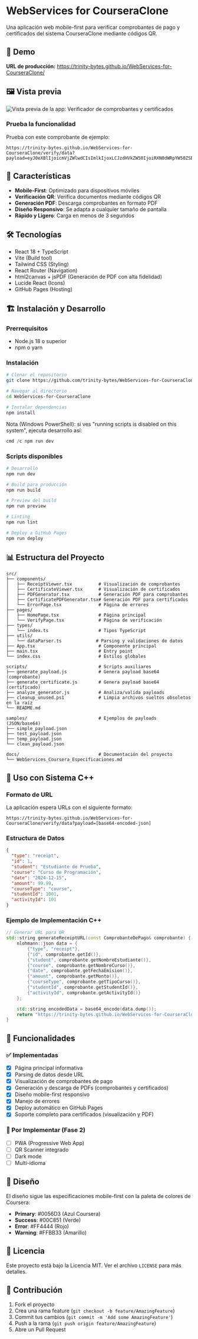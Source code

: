 # WebServices for CourseraClone

Una aplicación web mobile-first para verificar comprobantes de pago y certificados del sistema CourseraClone mediante códigos QR.

<!-- Última actualización: Septiembre 2025 — mejoras PDF certificados, limpieza del repo y tips para PowerShell -->

## 🚀 Demo

**URL de producción:** https://trinity-bytes.github.io/WebServices-for-CourseraClone/

## 🖼️ Vista previa

![Vista previa de la app: Verificador de comprobantes y certificados](.github/assets/CourseraClone-Verificador-de-Comprobantes.png)

### Prueba la funcionalidad

Prueba con este comprobante de ejemplo:

```text
https://trinity-bytes.github.io/WebServices-for-CourseraClone/verify/data?payload=eyJ0eXBlIjoicmVjZWlwdCIsImlkIjoxLCJzdHVkZW50IjoiRXN0dWRpYW50ZSBkZSBQcnVlYmEiLCJjb3Vyc2UiOiJDdXJzbyBkZSBQcm9ncmFtYWNpw7NuIiwiZGF0ZSI6IjIwMjQtMTItMTUiLCJhbW91bnQiOjk5Ljk5LCJjb3Vyc2VUeXBlIjoiY291cnNlIiwic3R1ZGVudElkIjoxMDAxLCJhY3Rpdml0eUlkIjoxMDF9
```

## 📱 Características

- **Mobile-First**: Optimizado para dispositivos móviles
- **Verificación QR**: Verifica documentos mediante códigos QR
- **Generación PDF**: Descarga comprobantes en formato PDF
- **Diseño Responsivo**: Se adapta a cualquier tamaño de pantalla
- **Rápido y Ligero**: Carga en menos de 3 segundos

## 🛠️ Tecnologías

- React 18 + TypeScript
- Vite (Build tool)
- Tailwind CSS (Styling)
- React Router (Navigation)
- html2canvas + jsPDF (Generación de PDF con alta fidelidad)
- Lucide React (Icons)
- GitHub Pages (Hosting)

## 🏗️ Instalación y Desarrollo

### Prerrequisitos

- Node.js 18 o superior
- npm o yarn

### Instalación

```bash
# Clonar el repositorio
git clone https://github.com/trinity-bytes/WebServices-for-CourseraClone.git

# Navegar al directorio
cd WebServices-for-CourseraClone

# Instalar dependencias
npm install
```

Nota (Windows PowerShell): si ves "running scripts is disabled on this system", ejecuta desarrollo así:

```powershell
cmd /c npm run dev
```

### Scripts disponibles

```bash
# Desarrollo
npm run dev

# Build para producción
npm run build

# Preview del build
npm run preview

# Linting
npm run lint

# Deploy a GitHub Pages
npm run deploy
```

## 📊 Estructura del Proyecto

```text
src/
├── components/
│   ├── ReceiptViewer.tsx          # Visualización de comprobantes
│   ├── CertificateViewer.tsx      # Visualización de certificados
│   ├── PDFGenerator.tsx           # Generación PDF para comprobantes
│   ├── CertificatePDFGenerator.tsx# Generación PDF para certificados
│   └── ErrorPage.tsx              # Página de errores
├── pages/
│   ├── HomePage.tsx               # Página principal
│   └── VerifyPage.tsx             # Página de verificación
├── types/
│   └── index.ts                   # Tipos TypeScript
├── utils/
│   └── dataParser.ts             # Parsing y validaciones de datos
├── App.tsx                        # Componente principal
├── main.tsx                       # Entry point
└── index.css                      # Estilos globales

scripts/                           # Scripts auxiliares
├── generate_payload.js            # Genera payload base64 (comprobante)
├── generate_certificate.js        # Genera payload base64 (certificado)
├── analyze_generator.js           # Analiza/valida payloads
├── cleanup_unused.ps1             # Limpia archivos sueltos obsoletos en la raíz
└── README.md

samples/                           # Ejemplos de payloads (JSON/base64)
├── simple_payload.json
├── test_payload.json
├── temp_payload.json
└── clean_payload.json

docs/                              # Documentación del proyecto
└── WebServices_Coursera_Especificaciones.md
```

## 🔗 Uso con Sistema C++

### Formato de URL

La aplicación espera URLs con el siguiente formato:

```text
https://trinity-bytes.github.io/WebServices-for-CourseraClone/verify/data?payload=[base64-encoded-json]
```

### Estructura de Datos

```json
{
  "type": "receipt",
  "id": 1,
  "student": "Estudiante de Prueba",
  "course": "Curso de Programación",
  "date": "2024-12-15",
  "amount": 99.99,
  "courseType": "course",
  "studentId": 1001,
  "activityId": 101
}
```

### Ejemplo de Implementación C++

```cpp
// Generar URL para QR
std::string generateReceiptURL(const ComprobanteDePago& comprobante) {
    nlohmann::json data = {
        {"type", "receipt"},
        {"id", comprobante.getId()},
        {"student", comprobante.getNombreEstudiante()},
        {"course", comprobante.getNombreCurso()},
        {"date", comprobante.getFechaEmision()},
        {"amount", comprobante.getMonto()},
        {"courseType", comprobante.getTipoCurso()},
        {"studentId", comprobante.getStudentId()},
        {"activityId", comprobante.getActivityId()}
    };

    std::string encodedData = base64_encode(data.dump());
    return "https://trinity-bytes.github.io/WebServices-for-CourseraClone/verify/data?payload=" + encodedData;
}
```

## 📱 Funcionalidades

### ✅ Implementadas

- [x] Página principal informativa
- [x] Parsing de datos desde URL
- [x] Visualización de comprobantes de pago
- [x] Generación y descarga de PDFs (comprobantes y certificados)
- [x] Diseño mobile-first responsivo
- [x] Manejo de errores
- [x] Deploy automático en GitHub Pages
- [x] Soporte completo para certificados (visualización y PDF)

### 🔄 Por Implementar (Fase 2)

- [ ] PWA (Progressive Web App)
- [ ] QR Scanner integrado
- [ ] Dark mode
- [ ] Multi-idioma

## 🎨 Diseño

El diseño sigue las especificaciones mobile-first con la paleta de colores de Coursera:

- **Primary**: #0056D3 (Azul Coursera)
- **Success**: #00C851 (Verde)
- **Error**: #FF4444 (Rojo)
- **Warning**: #FFBB33 (Amarillo)

## 📄 Licencia

Este proyecto está bajo la Licencia MIT. Ver el archivo `LICENSE` para más detalles.

## 👥 Contribución

1. Fork el proyecto
2. Crea una rama feature (`git checkout -b feature/AmazingFeature`)
3. Commit tus cambios (`git commit -m 'Add some AmazingFeature'`)
4. Push a la rama (`git push origin feature/AmazingFeature`)
5. Abre un Pull Request

